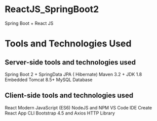 # ReactJS_SpringBoot2
Spring Boot + React JS

# Tools and Technologies Used

## Server-side tools and technologies used

Spring Boot 2 +
SpringData JPA ( Hibernate)
Maven 3.2 +
JDK 1.8
Embedded Tomcat 8.5+
MySQL Database

## Client-side tools and technologies used
React
Modern JavaScript (ES6)
NodeJS and NPM
VS Code IDE
Create React App CLI
Bootstrap 4.5 and Axios HTTP Library
